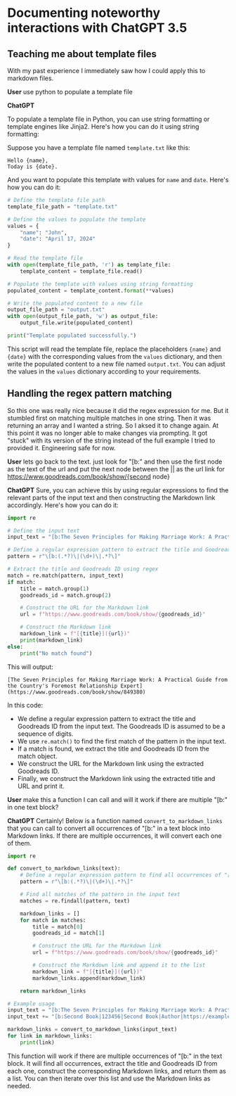 # Documenting noteworthy interactions with ChatGPT 3.5

## Teaching me about template files

With my past experience I immediately saw how I could apply this to markdown files.

**User**
use python to populate a template file

**ChatGPT**

To populate a template file in Python, you can use string formatting or template engines like Jinja2. Here's how you can do it using string formatting:

Suppose you have a template file named `template.txt` like this:

```
Hello {name},
Today is {date}.
```

And you want to populate this template with values for `name` and `date`. Here's how you can do it:

```python
# Define the template file path
template_file_path = "template.txt"

# Define the values to populate the template
values = {
    "name": "John",
    "date": "April 17, 2024"
}

# Read the template file
with open(template_file_path, 'r') as template_file:
    template_content = template_file.read()

# Populate the template with values using string formatting
populated_content = template_content.format(**values)

# Write the populated content to a new file
output_file_path = "output.txt"
with open(output_file_path, 'w') as output_file:
    output_file.write(populated_content)

print("Template populated successfully.")
```

This script will read the template file, replace the placeholders `{name}` and `{date}` with the corresponding values from the `values` dictionary, and then write the populated content to a new file named `output.txt`. You can adjust the values in the `values` dictionary according to your requirements.

## Handling the regex pattern matching

So this one was really nice because it did the regex expression for me. But it stumbled first on matching multiple matches in one string. Then it was returning an array and I wanted a string. So I aksed it to change again. At this point it was no longer able to make changes via prompting. It got "stuck" with its version of the string instead of the full example I tried to provided it. Engineering safe for now.

**User**
lets go back to the text. just look for "[b:" and then use the first node as the text of the url and put the next node between the || as the url link for https://www.goodreads.com/book/show/{second node}

**ChatGPT**
Sure, you can achieve this by using regular expressions to find the relevant parts of the input text and then constructing the Markdown link accordingly. Here's how you can do it:

```python
import re

# Define the input text
input_text = "[b:The Seven Principles for Making Marriage Work: A Practical Guide from the Country's Foremost Relationship Expert|849380|The Seven Principles for Making Marriage Work A Practical Guide from the Country's Foremost Relationship Expert|John M. Gottman|https://d2arxad8u2l0g7.cloudfront.net/books/1320521960s/849380.jpg|4370]"

# Define a regular expression pattern to extract the title and Goodreads ID
pattern = r"\[b:(.*?)\|(\d+)\|.*?\]"

# Extract the title and Goodreads ID using regex
match = re.match(pattern, input_text)
if match:
    title = match.group(1)
    goodreads_id = match.group(2)

    # Construct the URL for the Markdown link
    url = f"https://www.goodreads.com/book/show/{goodreads_id}"

    # Construct the Markdown link
    markdown_link = f"[{title}]({url})"
    print(markdown_link)
else:
    print("No match found")
```

This will output:

```
[The Seven Principles for Making Marriage Work: A Practical Guide from the Country's Foremost Relationship Expert](https://www.goodreads.com/book/show/849380)
```

In this code:

- We define a regular expression pattern to extract the title and Goodreads ID from the input text. The Goodreads ID is assumed to be a sequence of digits.
- We use `re.match()` to find the first match of the pattern in the input text.
- If a match is found, we extract the title and Goodreads ID from the match object.
- We construct the URL for the Markdown link using the extracted Goodreads ID.
- Finally, we construct the Markdown link using the extracted title and URL and print it.

**User**
make this a function I can call and will it work if there are multiple "[b:" in one text block?

**ChatGPT**
Certainly! Below is a function named `convert_to_markdown_links` that you can call to convert all occurrences of "[b:" in a text block into Markdown links. If there are multiple occurrences, it will convert each one of them.

```python
import re

def convert_to_markdown_links(text):
    # Define a regular expression pattern to find all occurrences of "[b:"
    pattern = r"\[b:(.*?)\|(\d+)\|.*?\]"

    # Find all matches of the pattern in the input text
    matches = re.findall(pattern, text)

    markdown_links = []
    for match in matches:
        title = match[0]
        goodreads_id = match[1]

        # Construct the URL for the Markdown link
        url = f"https://www.goodreads.com/book/show/{goodreads_id}"

        # Construct the Markdown link and append it to the list
        markdown_link = f"[{title}]({url})"
        markdown_links.append(markdown_link)

    return markdown_links

# Example usage
input_text = "[b:The Seven Principles for Making Marriage Work: A Practical Guide from the Country's Foremost Relationship Expert|849380|The Seven Principles for Making Marriage Work A Practical Guide from the Country's Foremost Relationship Expert|John M. Gottman|https://d2arxad8u2l0g7.cloudfront.net/books/1320521960s/849380.jpg|4370]"
input_text += "[b:Second Book|123456|Second Book|Author|https://example.com/second-book.jpg|789]"

markdown_links = convert_to_markdown_links(input_text)
for link in markdown_links:
    print(link)
```

This function will work if there are multiple occurrences of "[b:" in the text block. It will find all occurrences, extract the title and Goodreads ID from each one, construct the corresponding Markdown links, and return them as a list. You can then iterate over this list and use the Markdown links as needed.